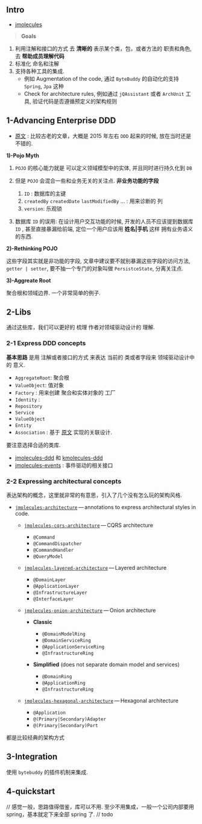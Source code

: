 
## Intro

- [jmolecules](https://github.com/xmolecules/jmolecules)


> **Goals**


1. 利用注解和接口的方式 去 **清晰的** 表示某个类，包，或者方法的 职责和角色, 去 **帮助成员理解代码**
2. 标准化 命名和注解
3. 支持各种工具的集成. 
	- 例如 Augmentation of the code, 通过 `ByteBuddy` 的自动化的支持 `Spring`, `Jpa` 这种
	- Check for architecture rules, 例如通过 `jQAssistant` 或者 `ArchUnit` 工具, 验证代码是否遵循预定义的架构规则


## 1-Advancing Enterprise DDD

- [原文](https://scabl.blogspot.com/p/advancing-enterprise-ddd.html) : 比较古老的文章，大概是 2015 年左右 `DDD` 起来的时候, 放在当时还是不错的. 

**1)-Pojo Myth**

1. `POJO` 的核心能力就是 可以定义领域模型中的实体, 并且同时进行持久化到 `DB`
2. 但是 `POJO` 会混合一些和业务无关的关注点. **非业务功能的字段**
	1. `ID` : 数据库的主键
	2. `createdBy` `createdDate` `lastModifiedBy`  ... : 用来诊断的 列
	3. `version`: 乐观锁


3. 数据库 `ID` 的误用: 在设计用户交互功能的时候, 开发的人员不应该提到数据库 `ID` , 甚至直接暴漏给前端, 定位一个用户应该用 **姓名|手机** 这样 拥有业务语义的东西.


**2)-Rethinking POJO**


这些字段其实就是非功能的字段, 文章中建议要不就别暴漏这些字段的访问方法, `getter | setter`,  要不抽一个专门的对象叫做 `PersistceState`, 分离关注点.

**3)-Aggreate Root**

聚合根和领域边界. 一个非常简单的例子.

## 2-Libs

通过这些库，我们可以更好的 梳理 作者对领域驱动设计的 理解.

### 2-1 Express DDD concepts

**基本思路** 是用 注解或者接口的方式 来表达 当前的 类或者字段来 领域驱动设计中的 意义.

- `AggregateRoot`: 聚合根
- `ValueObject`: 值对象
- `Factory` : 用来创建 聚合和实体对象的 工厂
- `Identity` : 
- `Repository`
- `Service`
- `ValueObject`
- `Entity`
- `Association` : 基于 [原文](https://scabl.blogspot.com/2015/04/aeddd-9.html) 实现的关联设计.

要注意选择合适的类库.

- [jmolecules-ddd](https://github.com/xmolecules/jmolecules/tree/main/jmolecules-ddd) 和 [kmolecules-ddd](https://github.com/xmolecules/jmolecules/tree/main/kmolecules-ddd)
- [jmolecules-events](https://github.com/xmolecules/jmolecules/tree/main/jmolecules-events) : 事件驱动的相关接口

### 2-2 Expressing architectural concepts


表达架构的概念，这里就非常的有意思，引入了几个没有怎么玩的架构风格.

- [`jmolecules-architecture`](https://github.com/xmolecules/jmolecules/blob/main/jmolecules-architecture) — annotations to express architectural styles in code.
    - [`jmolecules-cqrs-architecture`](https://github.com/xmolecules/jmolecules/blob/main/jmolecules-architecture/jmolecules-cqrs-architecture) — CQRS architecture
        - `@Command`
        - `@CommandDispatcher`
        - `@CommandHandler`
        - `@QueryModel`
        
    - [`jmolecules-layered-architecture`](https://github.com/xmolecules/jmolecules/blob/main/jmolecules-architecture/jmolecules-layered-architecture) — Layered architecture
        - `@DomainLayer`
        - `@ApplicationLayer`
        - `@InfrastructureLayer`
        - `@InterfaceLayer`
        
    - [`jmolecules-onion-architecture`](https://github.com/xmolecules/jmolecules/blob/main/jmolecules-architecture/jmolecules-onion-architecture) — Onion architecture
        - **Classic**
            - `@DomainModelRing`
            - `@DomainServiceRing`
            - `@ApplicationServiceRing`
            - `@InfrastructureRing`
            
        - **Simplified** (does not separate domain model and services)
            - `@DomainRing`
            - `@ApplicationRing`
            - `@InfrastructureRing`
        
    - [`jmolecules-hexagonal-architecture`](https://github.com/xmolecules/jmolecules/blob/main/jmolecules-architecture/jmolecules-hexagonal-architecture) — Hexagonal architecture
        - `@Application`
        - `@(Primary|Secondary)Adapter`
        - `@(Primary|Secondary)Port`

都是比较经典的架构方式
## 3-Integration


使用 `bytebuddy` 的插件机制来集成.


## 4-quickstart

// 感觉一般，思路值得借鉴，库可以不用. 至少不用集成，一般一个公司内部要用 spring，基本就定下来全部 spring 了.
// todo 